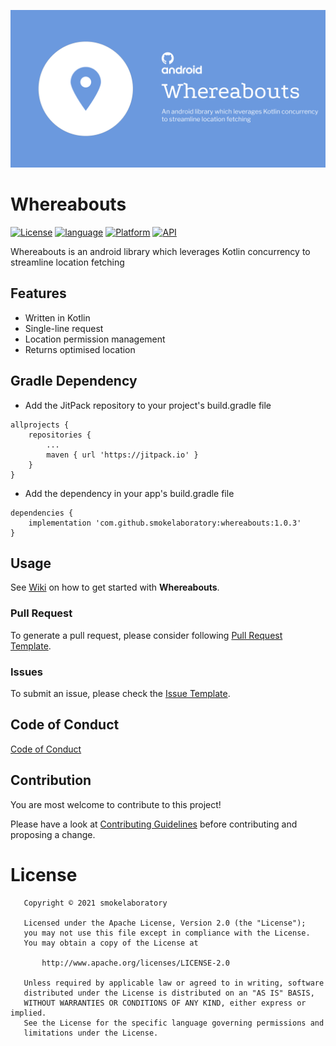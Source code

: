 
![banner](https://github.com/smokelaboratory/whereabouts/blob/master/banner.svg)

# Whereabouts

[![License](https://img.shields.io/badge/License-Apache%202.0-2196F3.svg?style=for-the-badge)](https://opensource.org/licenses/Apache-2.0)
[![language](https://img.shields.io/github/languages/top/smokelaboratory/whereabouts.svg?style=for-the-badge&colorB=f18e33)](https://kotlinlang.org/)
[![Platform](https://img.shields.io/badge/Platform-Android-green.svg?style=for-the-badge)](https://www.android.com/)
[![API](https://img.shields.io/badge/API-21%2B-F44336.svg?style=for-the-badge)](https://android-arsenal.com/api?level=21)

Whereabouts is an android library which leverages Kotlin concurrency to streamline location fetching

## Features

* Written in Kotlin
* Single-line request
* Location permission management
* Returns optimised location

## Gradle Dependency

* Add the JitPack repository to your project's build.gradle file

```
allprojects {
    repositories {
        ...
        maven { url 'https://jitpack.io' }
    }
}
```

* Add the dependency in your app's build.gradle file

```
dependencies {
    implementation 'com.github.smokelaboratory:whereabouts:1.0.3'
}
```

## Usage

See [Wiki](https://github.com/smokelaboratory/whereabouts/wiki) on how to get started with **Whereabouts**.

### Pull Request
To generate a pull request, please consider following [Pull Request Template](https://github.com/smokelaboratory/whereabouts/blob/master/PULL_REQUEST_TEMPLATE.md).

### Issues
To submit an issue, please check the [Issue Template](https://github.com/smokelaboratory/whereabouts/blob/master/ISSUE_TEMPLATE.md).

Code of Conduct
---
[Code of Conduct](https://github.com/smokelaboratory/whereabouts/blob/master/CODE_OF_CONDUCT.md)

## Contribution

You are most welcome to contribute to this project!

Please have a look at [Contributing Guidelines](https://github.com/smokelaboratory/whereabouts/blob/master/CONTRIBUTING.md) before contributing and proposing a change.

# License

```
   Copyright © 2021 smokelaboratory

   Licensed under the Apache License, Version 2.0 (the "License");
   you may not use this file except in compliance with the License.
   You may obtain a copy of the License at

       http://www.apache.org/licenses/LICENSE-2.0

   Unless required by applicable law or agreed to in writing, software
   distributed under the License is distributed on an "AS IS" BASIS,
   WITHOUT WARRANTIES OR CONDITIONS OF ANY KIND, either express or implied.
   See the License for the specific language governing permissions and
   limitations under the License.
```
